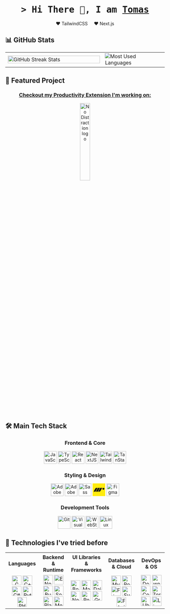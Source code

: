 <h1 align="center">
        <samp>&gt; Hi There 👋, I am
                <b><a target="_blank" href="https://kliner.eu">Tomas</a></b>
        </samp>
</h1>

<div align="center">
  <p>❤️ TailwindCSS &nbsp;&nbsp;&nbsp; ❤️ Next.js</p>
</div>

## 📊 GitHub Stats

<div align="center">
  <table>
    <tr>
      <td width="61%">
         <img src="https://github-readme-streak-stats.herokuapp.com?user=TomasKliner&theme=ayu-mirage&hide_border=true" width="100%" alt="GitHub Streak Stats" />
      </td>
      <td width="39%">
        <img src="https://my-readme-stats-git-main-tomaskliner.vercel.app/api/top-langs/?username=TomasKliner&layout=compact&theme=ayu-mirage&langs_count=8&hide_border=true&exclude_repo=obsidian-notes,Stern,javascript-exercises,JavaScript3010,sternStaticCopy" alt="Most Used Languages" />
      </td>
    </tr>
  </table>
</div>

<div align="center">
 
</div>

## 🚀 Featured Project

<a href="https://no-distraction.kliner.eu">
<h3 align="center">Checkout my Productivity Extension I'm working on:</h3>
</a>
<a href="https://nodistraction.net">
<div align="center">
<img src="https://nodistraction.net/images/ND_blue.svg" alt="No Distraction logo" title="No Distraction" width="25%" />
</div>
</a>

## 🛠️ Main Tech Stack

<div align="center">

### Frontend & Core
<img height="40" src="https://user-images.githubusercontent.com/25181517/117447155-6a868a00-af3d-11eb-9cfe-245df15c9f3f.png" alt="JavaScript" title="JavaScript" />
<img height="40" src="https://user-images.githubusercontent.com/25181517/183890598-19a0ac2d-e88a-4005-a8df-1ee36782fde1.png" alt="TypeScript" title="TypeScript" />
<img height="40" src="https://user-images.githubusercontent.com/25181517/183897015-94a058a6-b86e-4e42-a37f-bf92061753e5.png" alt="React" title="React" />
<img height="40" src="https://www.datocms-assets.com/75941/1657707878-nextjs_logo.png" alt="NextJS" title="NextJS" />
<img height="40" src="https://user-images.githubusercontent.com/25181517/202896760-337261ed-ee92-4979-84c4-d4b829c7355d.png" alt="Tailwind CSS" title="Tailwind CSS" />
<img height="40" src="https://avatars.githubusercontent.com/u/72518640?s=200&v=4" alt="TanStack" title="TanStack" />

### Styling & Design
<img height="40" src="https://upload.wikimedia.org/wikipedia/commons/thumb/f/fb/Adobe_Illustrator_CC_icon.svg/120px-Adobe_Illustrator_CC_icon.svg.png" alt="Adobe Illustrator" title="Adobe Illustrator" />
<img height="40" src="https://upload.wikimedia.org/wikipedia/commons/thumb/a/af/Adobe_Photoshop_CC_icon.svg/250px-Adobe_Photoshop_CC_icon.svg.png" alt="Adobe Photoshop" title="Adobe Photoshop" />
<img height="40" src="https://user-images.githubusercontent.com/25181517/192158956-48192682-23d5-4bfc-9dfb-6511ade346bc.png" alt="Sass" title="Sass" />
<img height="40" src="data:image/png;base64,iVBORw0KGgoAAAANSUhEUgAAABwAAAAcCAMAAABF0y+mAAAAclBMVEX/6w7/7g7/7w7SwRDLuxDHuBDAsRHOvhDRwRD14g7/8g7j0g8AABWHfROdkRJbVBS8rREfHxX/+A1BPhSomxIKDRXv3Q8PERXs2Q8CCBX/9A1MRxSuoRGCeRMsKhUWFxVhWhR3bxM8ORTdzA9oYBSPhRJVNWp5AAAAs0lEQVR4AeWQhRHDMAwAw/jluoZiaP8VqwtnhpitF3t7G77vy54OORcUBGEUe3EUJV6aZVFepGUxsSICDkfgdAYu1xvcg4H5JUrxQGuMVZowQyvcAK9PNK+3HIe7HKdrieIzwCASxa8Rw8G69Is7n3JIyX2sJv6Jzf0gRyUmgXMDC15oWzdibXvrfFMhStPUYp20YngsVqzogFMCfBqgcxtDqTrNQzlME0v53mbMTesfexx/N+YMGPohh88AAAAASUVORK5CYII=" alt="Framer Motion" title="Framer Motion" />
<img height="40" src="https://user-images.githubusercontent.com/25181517/189715289-df3ee512-6eca-463f-a0f4-c10d94a06b2f.png" alt="Figma" title="Figma" />

### Development Tools
<img height="40" src="https://user-images.githubusercontent.com/25181517/192108372-f71d70ac-7ae6-4c0d-8395-51d8870c2ef0.png" alt="Git" title="Git" />
<img height="40" src="https://user-images.githubusercontent.com/25181517/192108891-d86b6220-e232-423a-bf5f-90903e6887c3.png" alt="Visual Studio Code" title="Visual Studio Code" />
<img height="40" src="https://upload.wikimedia.org/wikipedia/commons/thumb/7/71/WebStorm_Icon.png/1024px-WebStorm_Icon.png" alt="WebStorm" title="WebStorm" />
<img height="40" src="https://upload.wikimedia.org/wikipedia/commons/thumb/3/35/Tux.svg/250px-Tux.svg.png" alt="Linux" title="Linux" />

</div>

## 🧪 Technologies I've tried before

<div align="center">
  
<table>
  <tr>
    <th>Languages</th>
    <th>Backend & Runtime</th>
    <th>UI Libraries & Frameworks</th>
    <th>Databases & Cloud</th>
    <th>DevOps & OS</th>
  </tr>
  <tr>
    <td align="center">
      <img height="30" src="https://user-images.githubusercontent.com/25181517/192106070-46255bcf-65e6-4c6b-a296-bf8d0d8fb2a7.png" alt="C" title="C" />
      <img height="30" src="https://user-images.githubusercontent.com/25181517/192106073-90fffafe-3562-4ff9-a37e-c77a2da0ff58.png" alt="C++" title="C++" />
      <img height="30" src="https://user-images.githubusercontent.com/25181517/121405384-444d7300-c95d-11eb-959f-913020d3bf90.png" alt="C#" title="C#" />
      <img height="30" src="https://user-images.githubusercontent.com/25181517/183423507-c056a6f9-1ba8-4312-a350-19bcbc5a8697.png" alt="Python" title="Python" />
      <img height="30" src="https://user-images.githubusercontent.com/25181517/183570228-6a040b9f-3ddf-47a2-a201-743121dac664.png" alt="PHP" title="PHP" />
    </td>
    <td align="center">
      <img height="30" src="https://user-images.githubusercontent.com/25181517/183568594-85e280a7-0d7e-4d1a-9028-c8c2209e073c.png" alt="Node.js" title="Node.js" />
      <img height="30" src="https://user-images.githubusercontent.com/25181517/183859966-a3462d8d-1bc7-4880-b353-e2cbed900ed6.png" alt="Express" title="Express" />
      <img height="30" src="https://bun.sh/logo.svg" alt="Bun" title="Bun" />
      <img height="30" src="https://socket.io/images/logo.svg" alt="Socket.io" title="Socket.io" />
      <img height="30" src="https://pbs.twimg.com/profile_images/1524776891084857344/qy9E4xIa_400x400.jpg" alt="Plasmo" title="Plasmo" />
      <img height="30" src="https://avatars.githubusercontent.com/u/62591822?s=48&v=4" alt="Medusa.js" title="Medusa.js" />
    </td>
    <td align="center">
      <img height="30" src="https://user-images.githubusercontent.com/25181517/183898054-b3d693d4-dafb-4808-a509-bab54cf5de34.png" alt="Bootstrap" title="Bootstrap" />
      <img height="30" src="https://user-images.githubusercontent.com/25181517/189716630-fe6c084c-6c66-43af-aa49-64c8aea4a5c2.png" alt="Material UI" title="Material UI" />
      <img height="30" src="https://img.daisyui.com/images/daisyui-logo/daisyui-logomark.svg" alt="DaisyUI" title="DaisyUI" />
      <img height="30" src="https://nextui.org/favicon.ico" alt="NextUI (HeroUI)" title="NextUI (HeroUI)" />
      <img height="30" src="https://user-images.githubusercontent.com/25181517/187896150-cc1dcb12-d490-445c-8e4d-1275cd2388d6.png" alt="Redux" title="Redux" />
      <img height="30" src="https://user-images.githubusercontent.com/25181517/192107856-aa92c8b1-b615-47c3-9141-ed0d29a90239.png" alt="GraphQL" title="GraphQL" />
    </td>
    <td align="center">
      <img height="30" src="https://user-images.githubusercontent.com/25181517/183896128-ec99105a-ec1a-4d85-b08b-1aa1620b2046.png" alt="MySQL" title="MySQL" />
      <img height="30" src="https://user-images.githubusercontent.com/25181517/117208740-bfb78400-adf5-11eb-97bb-09072b6bedfc.png" alt="PostgreSQL" title="PostgreSQL" />
      <img height="30" src="https://user-images.githubusercontent.com/25181517/189716855-2c69ca7a-5149-4647-936d-780610911353.png" alt="Firebase" title="Firebase" />
      <img height="30" src="https://seeklogo.com/images/S/supabase-logo-DCC676FFE2-seeklogo.com.png" alt="Supabase" title="Supabase" />
      <img height="30" src="https://fly.io/static/images/brand/logo-portrait.svg" alt="Fly.io" title="Fly.io" />
    </td>
    <td align="center">
      <img height="30" src="https://user-images.githubusercontent.com/25181517/117207330-263ba280-adf4-11eb-9b97-0ac5b40bc3be.png" alt="Docker" title="Docker" />
      <img height="30" src="https://user-images.githubusercontent.com/25181517/187955008-981340e6-b4cc-441b-80cf-7a5e94d29e7e.png" alt="webpack" title="webpack" />
      <img height="30" src="https://avatars.githubusercontent.com/u/60715044?s=48&v=4" alt="Coolify" title="Coolify" />
      <img height="30" src="https://upload.wikimedia.org/wikipedia/commons/thumb/7/70/Zorin_OS.svg/1200px-Zorin_OS.svg.png" alt="Zorin Os Linux" title="ZorinOs Linux" />
      <img height="30" src="https://user-images.githubusercontent.com/25181517/186884153-99edc188-e4aa-4c84-91b0-e2df260ebc33.png" alt="Ubuntu" title="Ubuntu" />
      <img height="30" src="https://user-images.githubusercontent.com/25181517/186884159-4b5e122b-95de-4a32-b10b-7f6fdffa4c5a.png" alt="Linux Mint" title="Linux Mint" />
    </td>
  </tr>
</table>

</div>
